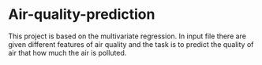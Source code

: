 # Air-quality-prediction
This project is based on the multivariate regression. In input file there are given different features of air quality and the task is to predict the quality of air that how much the air is polluted.
